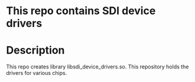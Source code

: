 # This repo contains SDI device drivers 

# Description
This repo creates library libsdi_device_drivers.so. 
This repository holds the drivers for various chips.

